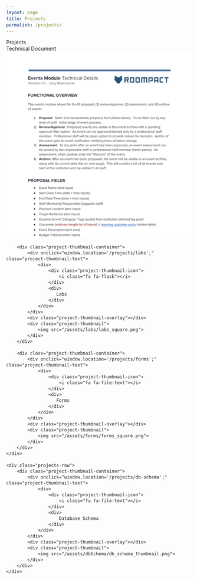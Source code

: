 ```yaml
---
layout: page
title: Projects
permalink: /projects/
---
```


<div class="header-row">
        <span class="header-text"> Projects </span>
</div>
<div class="projects">
    <div class="projects-row">
        <div class="project-thumbnail-container">
            <div onclick="window.location='/projects/tech-doc';" class="project-thumbnail-text">
                <div>
                    <div class="project-thumbnail-icon">
                        <i class="fa fa-file-text-o"></i>
                    </div>
                    <div>
                        Technical Document
                    </div>
                </div>
            </div>
            <div class="project-thumbnail-overlay"></div>
            <div class="project-thumbnail">
                <img src="/assets/techDoc/techDocImageThumb.jpg">
            </div>
        </div>


        <div class="project-thumbnail-container">
            <div onclick="window.location='/projects/labs';" class="project-thumbnail-text">
                <div>
                    <div class="project-thumbnail-icon">
                        <i class="fa fa-flask"></i>
                    </div>
                    <div>
                       Labs 
                    </div>
                </div>
            </div>
            <div class="project-thumbnail-overlay"></div>
            <div class="project-thumbnail">
                <img src="/assets/labs/labs_square.png">
            </div>
        </div>

        <div class="project-thumbnail-container">
            <div onclick="window.location='/projects/forms';" class="project-thumbnail-text">
                <div>
                    <div class="project-thumbnail-icon">
                        <i class="fa fa-file-text"></i>
                    </div>
                    <div>
                       Forms 
                    </div>
                </div>
            </div>
            <div class="project-thumbnail-overlay"></div>
            <div class="project-thumbnail">
                <img src="/assets/forms/forms_square.png">
            </div>
        </div>
    </div>

    <div class="projects-row">
        <div class="project-thumbnail-container">
            <div onclick="window.location='/projects/db-schema';" class="project-thumbnail-text">
                <div>
                    <div class="project-thumbnail-icon">
                        <i class="fa fa-file-text"></i>
                    </div>
                    <div>
                        Database Schema
                    </div>
                </div>
            </div>
            <div class="project-thumbnail-overlay"></div>
            <div class="project-thumbnail">
                <img src="/assets/dbSchema/db_schema_thumbnail.png">
            </div>
        </div>
    </div>
</div>
